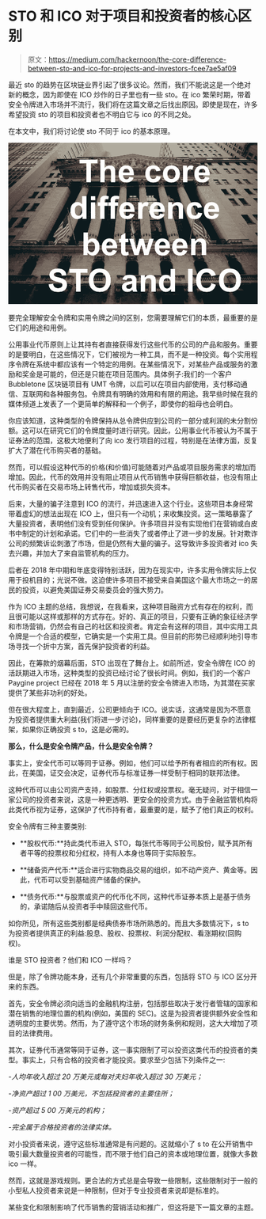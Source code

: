 # STO 和 ICO 对于项目和投资者的核心区别

> 原文：<https://medium.com/hackernoon/the-core-difference-between-sto-and-ico-for-projects-and-investors-fcee7ae5af09>

最近 sto 的趋势在区块链业界引起了很多议论。然而，我们不能说这是一个绝对新的概念，因为即使在 ICO 炒作的日子里也有一些 sto。在 ico 繁荣时期，带着安全令牌进入市场并不流行，我们将在这篇文章之后找出原因。即使是现在，许多希望投资 sto 的项目和投资者也不明白它与 ico 的不同之处。

在本文中，我们将讨论使 sto 不同于 ico 的基本原理。

![](img/69dedb654af23bc312fc822c56a8799a.png)

要完全理解安全令牌和实用令牌之间的区别，您需要理解它们的本质，最重要的是它们的用途和用例。

公用事业代币原则上让其持有者直接获得发行这些代币的公司的产品和服务。重要的是要明白，在这些情况下，它们被视为一种工具，而不是一种投资。每个实用程序令牌在系统中都应该有一个特定的用例。在某些情况下，对某些产品或服务的激励和奖金是可能的，但还是只能在项目范围内。具体例子:我们的一个客户 Bubbletone 区块链项目有 UMT 令牌，以后可以在项目内部使用，支付移动通信、互联网和各种服务包。令牌具有明确的效用和有限的用途。我早些时候在我的媒体频道上发表了一个更简单的解释和一个例子，即使你的祖母也会明白。

你应该知道，这种类型的令牌保持从总令牌供应到公司的一部分或利润的未分割份额。这可以在研究它们的令牌度量时进行研究。因此，公用事业代币被认为不属于证券法的范围，这极大地便利了向 ico 发行项目的过程，特别是在法律方面，反复扩大了潜在代币购买者的基础。

然而，可以假设这种代币的价格(和价值)可能随着对产品或项目服务需求的增加而增加。因此，代币的效用并没有阻止项目从代币销售中获得巨额收益，也没有阻止代币购买者在交易市场上转售代币，增加或损失资本。

后来，大量的骗子注意到 ICO 的流行，并迅速进入这个行业。这些项目本身经常带着虚幻的想法出现在 ICO 上，但只有一个动机；来收集投资。这一策略暴露了大量投资者，表明他们没有受到任何保护。许多项目并没有实现他们在营销或白皮书中制定的计划和承诺。它们中的一些消失了或者停止了进一步的发展。针对欺诈公司的频繁诉讼刺激了市场，但是仍然有大量的骗子。这导致许多投资者对 ico 失去兴趣，并加大了来自监管机构的压力。

后者在 2018 年中期和年底变得特别活跃，因为在现实中，许多实用令牌实际上仅用于投机目的；光说不做。这迫使许多项目不接受来自美国这个最大市场之一的居民的投资，以避免美国证券交易委员会的强大势力。

作为 ICO 主题的总结，我想说，在我看来，这种项目融资方式有存在的权利，而且很可能以这样或那样的方式存在。好的、真正的项目，只要有正确的象征经济学和市场营销，仍然会有自己的社区和投资者。肯定会有这样的项目，其中实用工具令牌是一个合适的模型，它确实是一个实用工具。但目前的形势已经顺利地引导市场寻找一个折中方案，首先保护投资者的利益。

因此，在筹款的烟幕后面，STO 出现在了舞台上。如前所述，安全令牌在 ICO 的活跃期进入市场，这种类型的投资已经讨论了很长时间。例如，我们的一个客户 Paygine project 已经在 2018 年 5 月以注册的安全令牌进入市场，为其潜在买家提供了某些非功利的好处。

但在很大程度上，直到最近，公司更倾向于 ICO。说实话，这通常是因为不愿意为投资者提供重大利益(我们将进一步讨论)，同样重要的是要经历更复杂的法律框架，如果你正确投资 s to，这是必需的。

**那么，什么是安全令牌产品，什么是安全令牌？**

事实上，安全代币可以等同于证券。例如，他们可以给予所有者相应的所有权。因此，在美国，证交会决定，证券代币与标准证券一样受制于相同的联邦法律。

这种代币可以由公司资产支持，如股票、分红权或投票权。毫无疑问，对于相信一家公司的投资者来说，这是一种更透明、更安全的投资方式。由于金融监管机构将此类代币视为证券，这保护了代币持有者，最重要的是，赋予了他们真正的权利。

安全令牌有三种主要类别:

- **股权代币:**持此类代币进入 STO，每张代币等同于公司股份，赋予其所有者平等的投票权和分红权，持有人本身也等同于实际股东。

- **储备资产代币:**适合进行实物商品交易的组织，如不动产资产、黄金等。因此，代币可以受到基础资产储备的保护。

- **债务代币:**与股票或资产的代币化不同，这种代币证券本质上是基于债务的，承诺随后从投资者手中赎回这些代币。

如你所见，所有这些类别都是经典债券市场所熟悉的。而且大多数情况下，s to 为投资者提供真正的利益:股息、股权、投票权、利润分配权、看涨期权(回购权)。

谁是 STO 投资者？他们和 ICO 一样吗？

但是，除了令牌功能本身，还有几个非常重要的东西，包括将 STO 与 ICO 区分开来的东西。

首先，安全令牌必须向适当的金融机构注册，包括那些取决于发行者管辖的国家和潜在销售的地理位置的机构(例如，美国的 SEC)。这是为投资者提供额外安全性和透明度的主要优势。然而，为了遵守这个市场的财务条例和规则，这大大增加了项目的法律费用。

其次，证券代币通常等同于证券，这一事实限制了可以投资这类代币的投资者的类型。事实上，只有合格的投资者才能投资。要求至少包括下列条件之一:

*-人均年收入超过 20 万美元或每对夫妇年收入超过 30 万美元；*

*-净资产超过 1 00 万美元，不包括投资者的主要住所；*

*-资产超过 5 00 万美元的机构；*

*-完全属于合格投资者的法律实体。*

对小投资者来说，遵守这些标准通常是有问题的。这就缩小了 s to 在公开销售中吸引最大数量投资者的可能性，而不限于他们自己的资本或地理位置，就像大多数 ico 一样。

然而，这就是游戏规则。更合法的方式总是会导致一些限制，这些限制对于一般的小型私人投资者来说是一种限制，但对于专业投资者来说却是标准的。

某些变化和限制影响了代币销售的营销活动和推广，但这将是下一篇文章的主题。